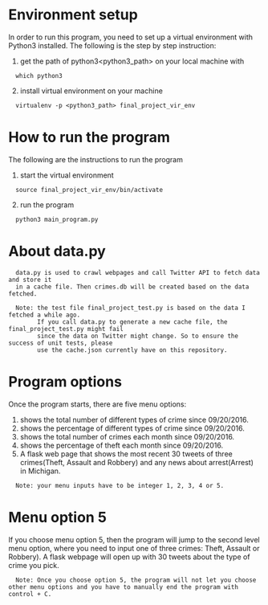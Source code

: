 # Environment setup
In order to run this program, you need to set up a virtual environment with
Python3 installed. The following is the step by step instruction:

1. get the path of python3<python3_path> on your local machine with
```
  which python3
```
2. install virtual environment on your machine
```
  virtualenv -p <python3_path> final_project_vir_env
```

# How to run the program
The following are the instructions to run the program

1. start the virtual environment
```
  source final_project_vir_env/bin/activate
```

2. run the program
```
  python3 main_program.py
```

# About data.py
```
  data.py is used to crawl webpages and call Twitter API to fetch data and store it
  in a cache file. Then crimes.db will be created based on the data fetched.
```

```
  Note: the test file final_project_test.py is based on the data I fetched a while ago.
        If you call data.py to generate a new cache file, the final_project_test.py might fail
        since the data on Twitter might change. So to ensure the success of unit tests, please
        use the cache.json currently have on this repository.
```


# Program options
Once the program starts, there are five menu options:
1. shows the total number of different types of crime since 09/20/2016.
2. shows the percentage of different types of crime since 09/20/2016.
3. shows the total number of crimes each month since 09/20/2016.
4. shows the percentage of theft each month since 09/20/2016.
5. A flask web page that shows the most recent 30 tweets of three crimes(Theft, Assault and Robbery) and any news about arrest(Arrest) in Michigan.

```
  Note: your menu inputs have to be integer 1, 2, 3, 4 or 5.
```

# Menu option 5
If you choose menu option 5, then the program will jump to the second level menu option, where you need to input one of three crimes: Theft, Assault or Robbery). A flask webpage will open up
with 30 tweets about the type of crime you pick.

```
  Note: Once you choose option 5, the program will not let you choose other menu options and you have to manually end the program with control + C.
```
